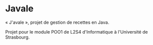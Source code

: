 Javale
======

« J'avale », projet de gestion de recettes en Java.

Projet pour le module POO1 de L2S4 d'Informatique à l'Université de Strasbourg.

